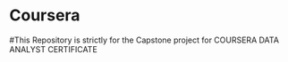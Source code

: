 # Coursera
#This Repository is strictly for the Capstone project for COURSERA DATA ANALYST CERTIFICATE
